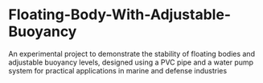 # Floating-Body-With-Adjustable-Buoyancy
An experimental project to demonstrate the stability of floating bodies and adjustable buoyancy levels, designed using a PVC pipe and a water pump system for practical applications in marine and defense industries
